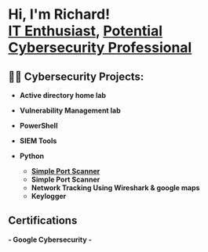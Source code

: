 <h1>Hi, I'm Richard! <br/><a href="https://github.com/richmas-l">IT Enthusiast</a>, <a href="https://www.linkedin.com/in/richard-l-masokameng-62a218234/)/">Potential Cybersecurity Professional</a>

<h2>👨‍💻 Cybersecurity Projects:</h2>

-  <b>Active directory home lab<b>

- <b>Vulnerability Management lab</b>

- <b>PowerShell</b>

- <b>SIEM Tools</b>

- <b>Python</b>
  - [Simple Port Scanner](https://github.com/richmas-l/Simple-Port-Scanner/tree/main)
  - Simple Port Scanner
  - Network Tracking Using Wireshark & google maps
  - Keylogger
 
<h2> Certifications </h2>
  - Google Cybersecurity
  - 
  
<!--
  <h2>📺YouTube Videos</h2>

- Active directory homelab tutorial
- SIEMS dashboard
- INJECT walkthrough
- xxx walkthrough
-->
